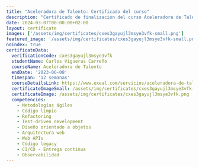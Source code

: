 ```yaml
---
title: "Aceleradora de Talento: Certificado del curso"
description: "Certificado de finalización del curso Aceleradora de Talento para Carlos Vigueras Carreño."
date: 2024-03-07T00:00:00+02:00
layout: certificate
images: ['/assets/img/certificates/cxes3gayujl3msye3vfk-small.png']
featured_image: '/assets/img/certificates/cxes3gayujl3msye3vfk-small.png'
noindex: true
certificateData:
  verificationCode: cxes3gayujl3msye3vfk 
  studentName: Carlos Vigueras Carreño
  courseName: Aceleradora de Talento
  endDate: '2023-06-08'
  timespan: '12 semanas'
  courseDetailsLink: https://www.exeal.com/servicios/aceleradora-de-talento/
  certificateImageSmall: /assets/img/certificates/cxes3gayujl3msye3vfk-small.png
  certificateImage: /assets/img/certificates/cxes3gayujl3msye3vfk.png
  competencies:
    - Metodologías ágiles
    - Código limpio
    - Refactoring
    - Test-driven development
    - Diseño orientado a objetos
    - Arquitectura web
    - Web APIs
    - Código legacy
    - CI/CD - Entrega continua
    - Observabilidad
---
```

